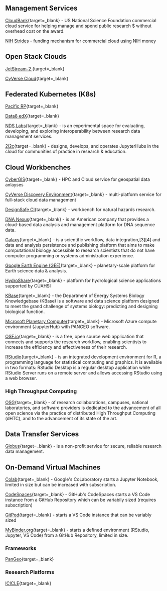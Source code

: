 
## Management Services

[CloudBank](https://www.cloudbank.org/){target=_blank} - US National Science Foundation commercial cloud service for helping manage and spend public research $ without overhead cost on the award.

[NIH Strides](https://cloud.nih.gov/) - funding mechanism for commercial cloud using NIH money

## Open Stack Clouds

[JetStream-2 ](https://jetstream-cloud.org/){target=_blank}  

[CyVerse Cloud](https://cyverse.org/){target=_blank}  

## Federated Kubernetes (K8s)  

[Pacific RP](https://pacificresearchplatform.org/){target=_blank} 

[Data8 edX](https://data.berkeley.edu/data-8x){target=_blank} 

[NDS Labs](http://www.nationaldataservice.org/){target=_blank} -  is an experimental space for evaluating, developing, and exploring interoperability between research data management services.

[2i2c](https://2i2c.org/){target=_blank} - designs, develops, and operates JupyterHubs in the cloud for communities of practice in research & education.                                 

## Cloud Workbenches

[CyberGIS](https://cybergis.illinois.edu/){target=_blank} - HPC and Cloud service for geospatial data anlayses

[CyVerse Discovery Environment](https://de.cyverse.org/){target=_blank} - multi-platform service for full-stack cloud data management 

[DesignSafe CI](https://www.designsafe-ci.org/){target=_blank} - workbench for natural hazards research.

[DNA Nexus](https://www.dnanexus.com/){target=_blank} - is an American company that provides a cloud-based data analysis and management platform for DNA sequence data.  

[Galaxy](https://usegalaxy.org/){target=_blank} - is a scientific workflow, data integration,[3][4] and data and analysis persistence and publishing platform that aims to make computational biology accessible to research scientists that do not have computer programming or systems administration experience. 

[Google Earth Engine (GEE)](https://earthengine.google.com/){target=_blank} - planetary-scale platform for Earth science data & analysis.   

[HydroShare](https://www.hydroshare.org/){target=_blank} - platform for hydrological science applications supported by CUAHSI 

[KBase](https://www.kbase.us/){target=_blank} - the Department of Energy Systems Biology Knowledgebase (KBase) is a software and data science platform designed to meet the grand challenge of systems biology: predicting and designing biological function.   

[Microsoft Planetary Computer](https://planetarycomputer.microsoft.com/){target=_blank} - Microsoft Azure compute environment (JupyterHub) with PANGEO software.  

[OSF.io](https://osf.io/){target=_blank} - is a free, open source web application that connects and supports the research workflow, enabling scientists to increase the efficiency and effectiveness of their research.

[RStudio](https://www.rstudio.com/products/workbench/){target=_blank} -  is an integrated development environment for R, a programming language for statistical computing and graphics. It is available in two formats: RStudio Desktop is a regular desktop application while RStudio Server runs on a remote server and allows accessing RStudio using a web browser.

### High Throughput Computing

[OSG](https://opensciencegrid.org/){target=_blank} - of research collaborations, campuses, national laboratories, and software providers is dedicated to the advancement of all open science via the practice of distributed High Throughput Computing (dHTC), and to the advancement of its state of the art.

## Data Transfer Services
                  
[Globus](https://www.globus.org/){target=_blank} - is a non-profit service for secure, reliable research data management.

## On-Demand Virtual Machines

[Colab](https://colab.research.google.com/){target=_blank} - Google's CoLaboratory starts a Jupyter Notebook, limited in size but can be increased with subscription.                

[CodeSpaces](https://github.com/features/codespaces){target=_blank} - GitHub's CodeSpaces starts a VS Code instance from a GitHub Repository which can be variabily sized (requires subscription)      

[GitPod](https://www.gitpod.io/){target=_blank} - starts a VS Code instance that can be variably sized 

[MyBinder.org](https://mybinder.org/){target=_blank} - starts a defined environment (RStudio, Jupyter, VS Code) from a GitHub Repository, limited in size.                       
     
### Frameworks                               

[PanGeo](https://pangeo.io/){target=_blank}

### Research Platforms

[ICICLE](https://icicle.osu.edu/){target=_blank}                 

